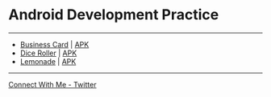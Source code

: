 # Android Development Practice 
---
- [Business Card](https://github.com/ydv-ankit/kotlin-apps-practice/tree/main/BusinessCard) | [APK](https://mega.nz/file/1ecGlCRS#gnDL4wuhFNFKY51sZxLBgPKFaSgXaguKpoELuXgWBZs)
- [Dice Roller](https://github.com/ydv-ankit/kotlin-apps-practice/tree/main/DiceRoller) | [APK](https://mega.nz/file/dPljDY6C#4pcAjTnJ8UBaDkTNnOSzEhTOGjvFYnDl3ur2Fh5eKVk)
- [Lemonade](https://github.com/ydv-ankit/kotlin-apps-practice/tree/main/Lemonade) | [APK](https://mega.nz/file/1aVhACaB#Jcc50qT6GZSvPsXy_a_C6KvQ6LMPqHQr48B_T0uIkdg)
---
[Connect With Me - Twitter](https://twitter.com/ydvtwts)